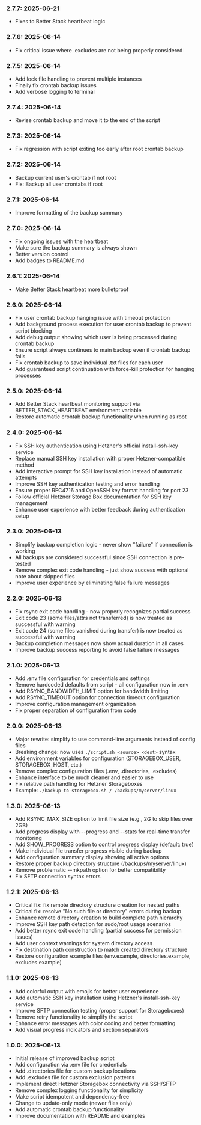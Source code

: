 ### 2.7.7: 2025-06-21

* Fixes to Better Stack heartbeat logic

### 2.7.6: 2025-06-14

* Fix critical issue where .excludes are not being properly considered

### 2.7.5: 2025-06-14

* Add lock file handling to prevent multiple instances
* Finally fix crontab backup issues
* Add verbose logging to terminal

### 2.7.4: 2025-06-14

* Revise crontab backup and move it to the end of the script

### 2.7.3: 2025-06-14

* Fix regression with script exiting too early after root crontab backup

### 2.7.2: 2025-06-14

* Backup current user's crontab if not root
* Fix: Backup all user crontabs if root

### 2.7.1: 2025-06-14

* Improve formatting of the backup summary

### 2.7.0: 2025-06-14

* Fix ongoing issues with the heartbeat
* Make sure the backup summary is always shown
* Better version control
* Add badges to README.md

### 2.6.1: 2025-06-14

* Make Better Stack heartbeat more bulletproof

### 2.6.0: 2025-06-14

* Fix user crontab backup hanging issue with timeout protection
* Add background process execution for user crontab backup to prevent script blocking
* Add debug output showing which user is being processed during crontab backup
* Ensure script always continues to main backup even if crontab backup fails
* Fix crontab backup to save individual .txt files for each user
* Add guaranteed script continuation with force-kill protection for hanging processes

### 2.5.0: 2025-06-14

* Add Better Stack heartbeat monitoring support via BETTER_STACK_HEARTBEAT environment variable
* Restore automatic crontab backup functionality when running as root

### 2.4.0: 2025-06-14

* Fix SSH key authentication using Hetzner's official install-ssh-key service
* Replace manual SSH key installation with proper Hetzner-compatible method
* Add interactive prompt for SSH key installation instead of automatic attempts
* Improve SSH key authentication testing and error handling
* Ensure proper RFC4716 and OpenSSH key format handling for port 23
* Follow official Hetzner Storage Box documentation for SSH key management
* Enhance user experience with better feedback during authentication setup

### 2.3.0: 2025-06-13

* Simplify backup completion logic - never show "failure" if connection is working
* All backups are considered successful since SSH connection is pre-tested
* Remove complex exit code handling - just show success with optional note about skipped files
* Improve user experience by eliminating false failure messages

### 2.2.0: 2025-06-13

* Fix rsync exit code handling - now properly recognizes partial success
* Exit code 23 (some files/attrs not transferred) is now treated as successful with warning
* Exit code 24 (some files vanished during transfer) is now treated as successful with warning
* Backup completion messages now show actual duration in all cases
* Improve backup success reporting to avoid false failure messages

### 2.1.0: 2025-06-13

* Add .env file configuration for credentials and settings
* Remove hardcoded defaults from script - all configuration now in .env
* Add RSYNC_BANDWIDTH_LIMIT option for bandwidth limiting
* Add RSYNC_TIMEOUT option for connection timeout configuration
* Improve configuration management organization
* Fix proper separation of configuration from code

### 2.0.0: 2025-06-13

* Major rewrite: simplify to use command-line arguments instead of config files
* Breaking change: now uses `./script.sh <source> <dest>` syntax
* Add environment variables for configuration (STORAGEBOX_USER, STORAGEBOX_HOST, etc.)
* Remove complex configuration files (.env, .directories, .excludes)
* Enhance interface to be much cleaner and easier to use
* Fix relative path handling for Hetzner Storageboxes
* Example: `./backup-to-storagebox.sh / /backups/myserver/linux`

### 1.3.0: 2025-06-13

* Add RSYNC_MAX_SIZE option to limit file size (e.g., 2G to skip files over 2GB)
* Add progress display with --progress and --stats for real-time transfer monitoring
* Add SHOW_PROGRESS option to control progress display (default: true)
* Make individual file transfer progress visible during backup
* Add configuration summary display showing all active options
* Restore proper backup directory structure (/backups/myserver/linux)
* Remove problematic --mkpath option for better compatibility
* Fix SFTP connection syntax errors

### 1.2.1: 2025-06-13

* Critical fix: fix remote directory structure creation for nested paths
* Critical fix: resolve "No such file or directory" errors during backup
* Enhance remote directory creation to build complete path hierarchy
* Improve SSH key path detection for sudo/root usage scenarios
* Add better rsync exit code handling (partial success for permission issues)
* Add user context warnings for system directory access
* Fix destination path construction to match created directory structure
* Restore configuration example files (env.example, directories.example, excludes.example)

### 1.1.0: 2025-06-13

* Add colorful output with emojis for better user experience
* Add automatic SSH key installation using Hetzner's install-ssh-key service
* Improve SFTP connection testing (proper support for Storageboxes)
* Remove retry functionality to simplify the script
* Enhance error messages with color coding and better formatting
* Add visual progress indicators and section separators

### 1.0.0: 2025-06-13

* Initial release of improved backup script
* Add configuration via .env file for credentials
* Add .directories file for custom backup locations
* Add .excludes file for custom exclusion patterns
* Implement direct Hetzner Storagebox connectivity via SSH/SFTP
* Remove complex logging functionality for simplicity
* Make script idempotent and dependency-free
* Change to update-only mode (newer files only)
* Add automatic crontab backup functionality
* Improve documentation with README and examples 
